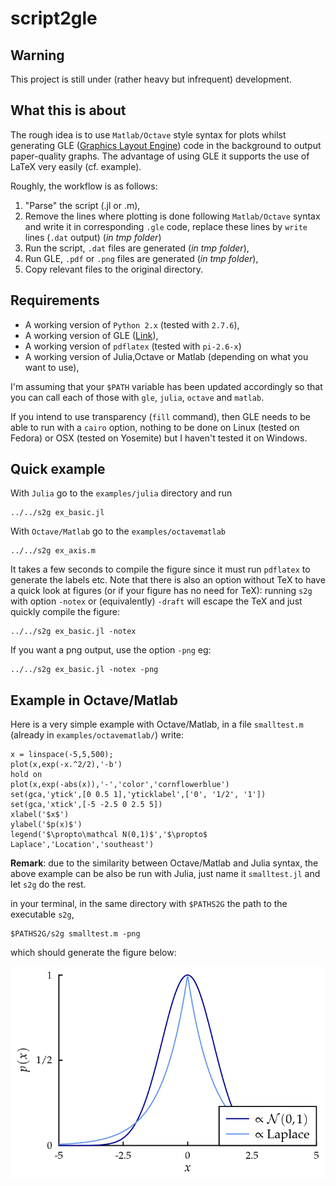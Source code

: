 # script2gle

## Warning

This project is still under (rather heavy but infrequent) development.

## What this is about

The rough idea is to use `Matlab/Octave` style syntax for plots whilst generating GLE ([Graphics Layout Engine](http://glx.sourceforge.net/index.html)) code in the background to output paper-quality graphs. The advantage of using GLE it supports the use of LaTeX very easily (cf. example).

Roughly, the workflow is as follows:

1. "Parse" the script (.jl or .m),
2. Remove the lines where plotting is done following `Matlab/Octave` syntax and write it in corresponding `.gle` code, replace these lines by `write` lines (`.dat` output) (*in tmp folder*)
3. Run the script, `.dat` files are generated (*in tmp folder*), 
4. Run GLE, `.pdf` or `.png` files are generated (*in tmp folder*),
5. Copy relevant files to the original directory.

## Requirements

- A working version of `Python 2.x` (tested with `2.7.6`),
- A working version of GLE ([Link](http://glx.sourceforge.net/index.html)),
- A working version of `pdflatex` (tested with `pi-2.6-x`)
- A working version of Julia,Octave or Matlab (depending on what you want to use),

I'm assuming that your `$PATH` variable has been updated accordingly so that you can call each of those with `gle`, `julia`, `octave` and `matlab`.

If you intend to use transparency (`fill` command), then GLE needs to be able to run with a `cairo` option, nothing to be done on Linux (tested on Fedora) or OSX (tested on Yosemite) but I haven't tested it on Windows.

## Quick example

With `Julia` go to the `examples/julia` directory and run

```
../../s2g ex_basic.jl
```

With `Octave/Matlab` go to the `examples/octavematlab`

```
../../s2g ex_axis.m
```

It takes a few seconds to compile the figure since it must run `pdflatex` to generate the labels etc. Note that there is also an option without TeX to have a quick look at figures (or if your figure has no need for TeX): running `s2g` with option `-notex` or (equivalently) `-draft` will escape the TeX and just quickly compile the figure:

```
../../s2g ex_basic.jl -notex
```

If you want a png output, use the option `-png` eg:

```
../../s2g ex_basic.jl -notex -png
```

## Example in Octave/Matlab

Here is a very simple example with Octave/Matlab, in a file `smalltest.m` (already in `examples/octavematlab/`) write:

```
x = linspace(-5,5,500);
plot(x,exp(-x.^2/2),'-b')
hold on
plot(x,exp(-abs(x)),'-','color','cornflowerblue')
set(gca,'ytick',[0 0.5 1],'yticklabel',['0', '1/2', '1'])
set(gca,'xtick',[-5 -2.5 0 2.5 5])
xlabel('$x$')
ylabel('$p(x)$')
legend('$\propto\mathcal N(0,1)$','$\propto$ Laplace','Location','southeast')
```

**Remark**: due to the similarity between Octave/Matlab and Julia syntax, the above example can be also be run with Julia, just name it `smalltest.jl` and let `s2g` do the rest. 

in your terminal, in the same directory with `$PATHS2G` the path to the executable `s2g`,

```
$PATHS2G/s2g smalltest.m -png
```

which should generate the figure below:

![smalltest.m](/examples/octavematlab/smalltest_plot1_g.png)